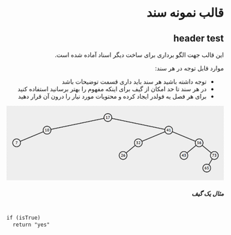 <div dir="rtl">

# قالب نمونه سند
## header test
این قالب جهت الگو برداری برای ساخت دیگر اسناد آماده شده است.

موارد قابل توجه در هر سند:
- توجه داشته باشید هر سند باید داری قسمت توضیحات باشد
- در هر سند تا حد امکان از گیف برای اینکه مفهوم را بهتر برسانید استفاده کنید
- برای هر فصل یه فولدر ایجاد کرده و محتویات مورد نیار را درون آن قرار دهید

<img src="gif1.gif">

##### مثال یک گیف

</div>


```

if (isTrue)
  return "yes"
  
```
